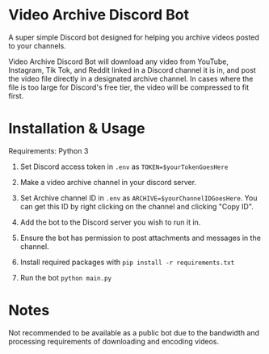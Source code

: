 # Video Archive Discord Bot
 A super simple Discord bot designed for helping you archive videos posted to your channels.
 
 Video Archive Discord Bot will download any video from YouTube, Instagram, Tik Tok, and Reddit linked in a Discord channel it is in, and post the video file directly in a designated archive channel. 
 In cases where the file is too large for Discord's free tier, the video will be compressed to fit first.
 
 # Installation & Usage
 Requirements: Python 3
 
 1. Set Discord access token in ```.env``` as ```TOKEN=$yourTokenGoesHere```
 
 2. Make a video archive channel in your discord server.
 
 3. Set Archive channel ID in ```.env``` as ```ARCHIVE=$yourChannelIDGoesHere```. You can get this ID by right clicking on the channel and clicking "Copy ID".
 
 4. Add the bot to the Discord server you wish to run it in.
  
 5. Ensure the bot has permission to post attachments and messages in the channel.
 
 6. Install required packages with ```pip install -r requirements.txt ```
 
 7. Run the bot ```python main.py```
 
 # Notes
 Not recommended to be available as a public bot due to the bandwidth and processing requirements of downloading and encoding videos.
